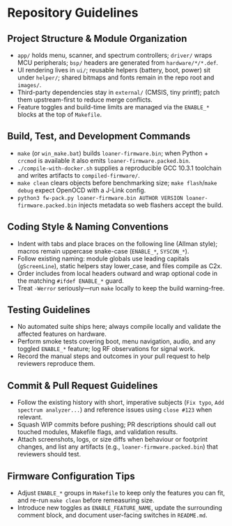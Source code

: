 # Repository Guidelines

## Project Structure & Module Organization
- `app/` holds menu, scanner, and spectrum controllers; `driver/` wraps MCU peripherals; `bsp/` headers are generated from `hardware/*/*.def`.
- UI rendering lives in `ui/`; reusable helpers (battery, boot, power) sit under `helper/`; shared bitmaps and fonts remain in the repo root and `images/`.
- Third-party dependencies stay in `external/` (CMSIS, tiny printf); patch them upstream-first to reduce merge conflicts.
- Feature toggles and build-time limits are managed via the `ENABLE_*` blocks at the top of `Makefile`.

## Build, Test, and Development Commands
- `make` (or `win_make.bat`) builds `loaner-firmware.bin`; when Python + `crcmod` is available it also emits `loaner-firmware.packed.bin`.
- `./compile-with-docker.sh` supplies a reproducible GCC 10.3.1 toolchain and writes artifacts to `compiled-firmware/`.
- `make clean` clears objects before benchmarking size; `make flash`/`make debug` expect OpenOCD with a J-Link config.
- `python3 fw-pack.py loaner-firmware.bin AUTHOR VERSION loaner-firmware.packed.bin` injects metadata so web flashers accept the build.

## Coding Style & Naming Conventions
- Indent with tabs and place braces on the following line (Allman style); macros remain uppercase snake-case (`ENABLE_*`, `SYSCON_*`).
- Follow existing naming: module globals use leading capitals (`gScreenLine`), static helpers stay lower_case, and files compile as C2x.
- Order includes from local headers outward and wrap optional code in the matching `#ifdef ENABLE_*` guard.
- Treat `-Werror` seriously—run `make` locally to keep the build warning-free.

## Testing Guidelines
- No automated suite ships here; always compile locally and validate the affected features on hardware.
- Perform smoke tests covering boot, menu navigation, audio, and any toggled `ENABLE_*` feature; log RF observations for signal work.
- Record the manual steps and outcomes in your pull request to help reviewers reproduce them.

## Commit & Pull Request Guidelines
- Follow the existing history with short, imperative subjects (`Fix typo`, `Add spectrum analyzer...`) and reference issues using `close #123` when relevant.
- Squash WIP commits before pushing; PR descriptions should call out touched modules, Makefile flags, and validation results.
- Attach screenshots, logs, or size diffs when behaviour or footprint changes, and list any artifacts (e.g., `loaner-firmware.packed.bin`) that reviewers should test.

## Firmware Configuration Tips
- Adjust `ENABLE_*` groups in `Makefile` to keep only the features you can fit, and re-run `make clean` before remeasuring size.
- Introduce new toggles as `ENABLE_FEATURE_NAME`, update the surrounding comment block, and document user-facing switches in `README.md`.
